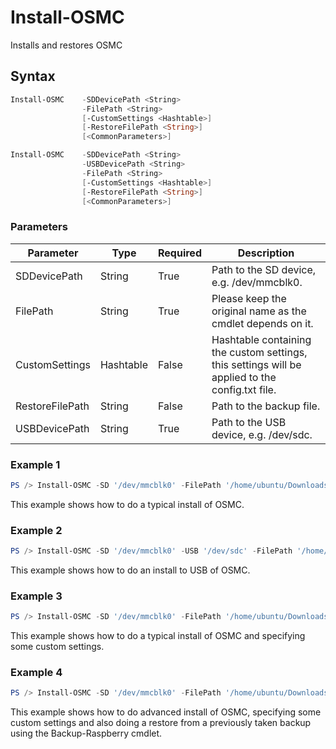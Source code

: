 # Install-OSMC
Installs and restores OSMC

## Syntax
```powershell
Install-OSMC    -SDDevicePath <String>
                -FilePath <String>
                [-CustomSettings <Hashtable>]
                [-RestoreFilePath <String>]
                [<CommonParameters>]
```
```powershell
Install-OSMC    -SDDevicePath <String>
                -USBDevicePath <String>
                -FilePath <String>
                [-CustomSettings <Hashtable>]
                [-RestoreFilePath <String>]
                [<CommonParameters>]
```

### Parameters
Parameter|Type|Required|Description
---------|----|--------|-----------
|SDDevicePath|String|True|Path to the SD device, e.g. /dev/mmcblk0.|
|FilePath|String|True|Please keep the original name as the cmdlet depends on it.|
|CustomSettings|Hashtable|False|Hashtable containing the custom settings, this settings will be applied to the config.txt file.|
|RestoreFilePath|String|False|Path to the backup file.|
|USBDevicePath|String|True|Path to the USB device, e.g. /dev/sdc.|

### Example 1
```powershell
PS /> Install-OSMC -SD '/dev/mmcblk0' -FilePath '/home/ubuntu/Downloads/OSMC_TGT_rbp2_20161128.img.gz'
```
This example shows how to do a typical install of OSMC.

### Example 2
```powershell
PS /> Install-OSMC -SD '/dev/mmcblk0' -USB '/dev/sdc' -FilePath '/home/ubuntu/Downloads/OSMC_TGT_rbp2_20161128.img.gz' -CustomSettings @{arm_freq=1000;core_freq=500;sdram_freq=500;over_voltage=2}
```
This example shows how to do an install to USB of OSMC.

### Example 3
```powershell
PS /> Install-OSMC -SD '/dev/mmcblk0' -FilePath '/home/ubuntu/Downloads/OSMC_TGT_rbp2_20161128.img.gz' -CustomSettings @{arm_freq=1000;core_freq=500;sdram_freq=500;over_voltage=2;gpu_mem=320}
```
This example shows how to do a typical install of OSMC and specifying some custom settings.

### Example 4
```powershell
PS /> Install-OSMC -SD '/dev/mmcblk0' -FilePath '/home/ubuntu/Downloads/OSMC_TGT_rbp2_20161128.img.gz' -RestoreFilePath '/home/ubuntu/Kodi/Backup/OpenELEC-20161214183622.tar' -CustomSettings @{arm_freq=1000;core_freq=500;sdram_freq=500;over_voltage=2}
```
This example shows how to do advanced install of OSMC, specifying some custom settings and also doing a restore from a previously taken backup using the Backup-Raspberry cmdlet.